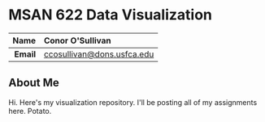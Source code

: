 MSAN 622 Data Visualization
==============================

| **Name**  | Conor O'Sullivan |
|----------:|:------------|
| **Email** | ccosullivan@dons.usfca.edu |

## About Me ##

Hi. Here's my visualization repository. I'll be posting all of my assignments here. Potato.
